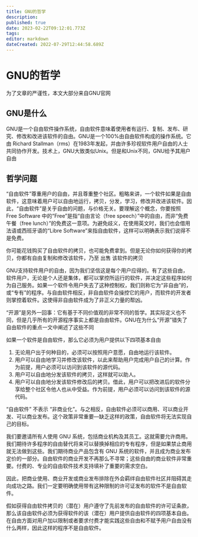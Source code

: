```yaml
---
title: GNU的哲学
description: 
published: true
date: 2023-02-22T09:12:01.773Z
tags: 
editor: markdown
dateCreated: 2022-07-29T12:44:58.689Z
---
```


# GNU的哲学
为了文章的严谨性，本文大部分来自GNU官网
## GNU是什么
GNU是一个自由软件操作系统，自由软件意味着使用者有运行、复制、发布、研究、修改和改进该软件的自由。GNU是一个100%由自由软件构成的操作系统。它由 Richard Stallman（rms）在1983年发起，并由许多珍视软件用户自由的人士共同协作开发。技术上，GNU大致类似Unix。但是和Unix不同，GNU给予其用户自由
## 哲学问题
“自由软件”尊重用户的自由，并且尊重整个社区。粗略来讲，一个软件如果是自由软件，这意味着用户可以自由地运行，拷贝，分发，学习，修改并改进该软件。因此，“自由软件”是关乎自由的问题，与价格无关。要理解这个概念，你要按照 Free Software 中的“Free”是指“自由言论（free speech）”中的自由，而非“免费午餐（free lunch）”的免费这一意项。为避免歧义，在使用英文时，我们也会借用法语或西班牙语的“Libre Software”来指自由软件，这样可以明确表示我们说得不是免费。

你可能花钱购买了自由软件的拷贝，也可能免费拿到。但是无论你如何获得你的拷贝，你都有自由复制和修改该软件，乃至 出售 该软件的拷贝

GNU支持软件用户的自由，因为我们坚信这是每个用户应得的。有了这些自由，软件用户，无论是个人还是集体，都可以掌控所运行的软件，并决定这些程序如何为自己服务。如果一个软件令用户失去了这种控制权，我们则称它为“非自由”的，或“专有”的程序。与自由软件相反，非自由软件会操控它的用户，而软件的开发者则掌控着软件。这使得非自由软件成为了非正义力量的帮凶。

“开源”是另外一回事：它有基于不同价值观的非常不同的哲学。其实际定义也不同，但是几乎所有的开源程序事实上都是自由软件。GNU在为什么“开源”错失了自由软件的重点一文中阐述了这些不同

如果一个软件是自由软件，那么它必须为用户提供以下四项基本自由

1. 无论用户出于何种目的，必须可以按照用户意愿，自由地运行该软件。
1. 用户可以自由地学习并修改该软件，以此来帮助用户完成用户自己的计算。作为前提，用户必须可以访问到该软件的源代码。
1. 用户可以自由地分发该软件的拷贝，这样就可以助人。
1. 用户可以自由地分发该软件修改后的拷贝。借此，用户可以把改进后的软件分享给整个社区令他人也从中受益。作为前提，用户必须可以访问到该软件的源代码。

“自由软件” 不表示 “非商业化”。与之相反，自由软件必须可以商用、可以商业开发、可以商业发布。这个政策非常重要—缺乏这样的政策，自由软件将无法实现自己的目标。

我们要邀请所有人使用 GNU 系统，包括商业机构及其员工。这就需要允许商用。我们期待许多程序的自由替代将来可以替换掉相应的专有程序，但是如果禁止商用就无法做到这些。我们期待商业产品包含有 GNU 系统的软件，并且成为商业发布定价的一部分。自由软件的商业开发不再那么不寻常；这些自由的商业软件非常重要。付费的、专业的自由软件技术支持填补了重要的需求空白。

因此，把商业使用、商业开发或商业发布排除在外会羁绊自由软件社区并阻碍其走向成功之路。我们一定要明确使用带有这种限制的许可证发布的软件不是自由软件。

假如获得自由软件拷贝的（潜在）用户遵守了先前发布的自由软件的许可证条款，那么该自由软件必须为获得软件的该（潜在）用户提供自由软件的四项基本自由。在自由方面对用户加以限制或者要求付费才能实践这些自由和不赋予用户自由没有什么两样，因此这样的程序不是自由软件。


